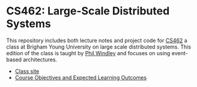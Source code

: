 
# CS462: Large-Scale Distributed Systems

This repository includes both lecture notes and project code for [CS462](http://classes.windley.com/462/) a class at Brigham Young University on large scale distributed systems. This edition of the class is taught by [Phil Windley](http://www.windley.com) and focuses on using event-based architectures.

- [Class site](http://classes.windley.com/462/)
- [Course Objectives and Expected Learning Outcomes](https://github.com/windley/CS462-Event-Edition/blob/master/learningoutcomes.md)


